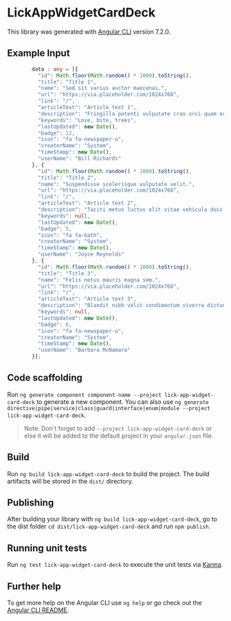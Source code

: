 # LickAppWidgetCardDeck

This library was generated with [Angular CLI](https://github.com/angular/angular-cli) version 7.2.0.

## Example Input
```ts
        data : any = [{
          "id": Math.floor(Math.random() * 1000).toString(),
          "title": "Title 1",
          "name": "Sed sit varius auctor maecenas.",
          "url": "https://via.placeholder.com/1024x768",
          "link": "/",
          "articleText": "Article text 1",
          "description": "Fringilla potenti vulputate cras orci quam eu montes sollicitudin cum dictum fringilla auctor ullamcorper nullam auctor elit senectus eu nisi.",
          "keywords": "Love, bite, trees",
          "lastUpdated": new Date(),
          "badge": 12,
          "icon": "fa fa-newspaper-o",
          "creatorName": "System",
          "timeStamp": new Date(),
          "userName": "Bill Richards"
        }, {
          "id": Math.floor(Math.random() * 1000).toString(),
          "title": "Title 2",
          "name": "Suspendisse scelerisque vulputate velit.",
          "url": "https://via.placeholder.com/1024x768",
          "link": "/",
          "articleText": "Article text 2",
          "description": "Taciti metus luctus elit vitae vehicula duis hac varius eget nisl justo dapibus lacinia montes aptent sollicitudin sed metus nulla?",
          "keywords": null,
          "lastUpdated": new Date(),
          "badge": 5,
          "icon": "fa fa-bath",
          "creatorName": "System",
          "timeStamp": new Date(),
          "userName": "Joyce Reynolds"
        }, {
          "id": Math.floor(Math.random() * 1000).toString(),
          "title": "Title 3",
          "name": "Felis netus mauris magna sem.",
          "url": "https://via.placeholder.com/1024x768",
          "link": "/",
          "articleText": "Article text 3",
          "description": "Blandit nibh velit condimentum viverra dictumst lectus hendrerit sed luctus non inceptos inceptos ultricies congue dolor tempor a curabitur euismod!",
          "keywords": null,
          "lastUpdated": new Date(),
          "badge": 6,
          "icon": "fa fa-newspaper-o",
          "creatorName": "System",
          "timeStamp": new Date(),
          "userName": "Barbara McNamara"
        }];
```
## Code scaffolding

Run `ng generate component component-name --project lick-app-widget-card-deck` to generate a new component. You can also use `ng generate directive|pipe|service|class|guard|interface|enum|module --project lick-app-widget-card-deck`.
> Note: Don't forget to add `--project lick-app-widget-card-deck` or else it will be added to the default project in your `angular.json` file.

## Build

Run `ng build lick-app-widget-card-deck` to build the project. The build artifacts will be stored in the `dist/` directory.

## Publishing

After building your library with `ng build lick-app-widget-card-deck`, go to the dist folder `cd dist/lick-app-widget-card-deck` and run `npm publish`.

## Running unit tests

Run `ng test lick-app-widget-card-deck` to execute the unit tests via [Karma](https://karma-runner.github.io).

## Further help

To get more help on the Angular CLI use `ng help` or go check out the [Angular CLI README](https://github.com/angular/angular-cli/blob/master/README.md).
